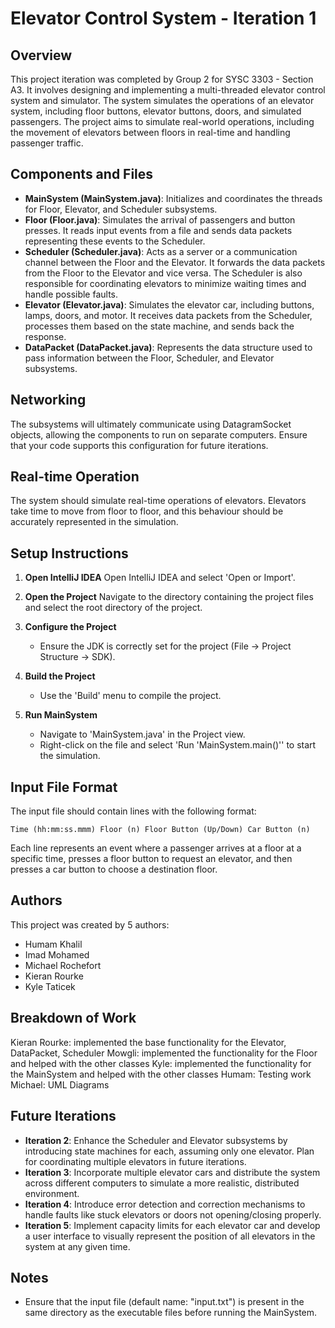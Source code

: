 
# Elevator Control System - Iteration 1

## Overview
This project iteration was completed by Group 2 for SYSC 3303 - Section A3. It involves designing and implementing a multi-threaded elevator control system and simulator. The system simulates the operations of an elevator system, including floor buttons, elevator buttons, doors, and simulated passengers. The project aims to simulate real-world operations, including the movement of elevators between floors in real-time and handling passenger traffic.

## Components and Files
- **MainSystem (MainSystem.java)**: Initializes and coordinates the threads for Floor, Elevator, and Scheduler subsystems.
- **Floor (Floor.java)**: Simulates the arrival of passengers and button presses. It reads input events from a file and sends data packets representing these events to the Scheduler.
- **Scheduler (Scheduler.java)**: Acts as a server or a communication channel between the Floor and the Elevator. It forwards the data packets from the Floor to the Elevator and vice versa. The Scheduler is also responsible for coordinating elevators to minimize waiting times and handle possible faults.
- **Elevator (Elevator.java)**: Simulates the elevator car, including buttons, lamps, doors, and motor. It receives data packets from the Scheduler, processes them based on the state machine, and sends back the response.
- **DataPacket (DataPacket.java)**: Represents the data structure used to pass information between the Floor, Scheduler, and Elevator subsystems.

## Networking
The subsystems will ultimately communicate using DatagramSocket objects, allowing the components to run on separate computers. Ensure that your code supports this configuration for future iterations.

## Real-time Operation
The system should simulate real-time operations of elevators. Elevators take time to move from floor to floor, and this behaviour should be accurately represented in the simulation.

## Setup Instructions
1. **Open IntelliJ IDEA**
   Open IntelliJ IDEA and select 'Open or Import'.

2. **Open the Project**
   Navigate to the directory containing the project files and select the root directory of the project.

3. **Configure the Project**
    - Ensure the JDK is correctly set for the project (File -> Project Structure -> SDK).

4. **Build the Project**
    - Use the 'Build' menu to compile the project.

5. **Run MainSystem**
    - Navigate to 'MainSystem.java' in the Project view.
    - Right-click on the file and select 'Run 'MainSystem.main()'' to start the simulation.

## Input File Format
The input file should contain lines with the following format:
```
Time (hh:mm:ss.mmm) Floor (n) Floor Button (Up/Down) Car Button (n)
```
Each line represents an event where a passenger arrives at a floor at a specific time, presses a floor button to request an elevator, and then presses a car button to choose a destination floor.

## Authors

This project was created by 5 authors:

- Humam Khalil
- Imad Mohamed
- Michael Rochefort
- Kieran Rourke
- Kyle Taticek

## Breakdown of Work
Kieran Rourke: implemented the base functionality for the Elevator, DataPacket, Scheduler
Mowgli: implemented the functionality for the Floor and helped with the other classes
Kyle: implemented the functionality for the MainSystem and helped with the other classes
Humam: Testing work
Michael: UML Diagrams


## Future Iterations
- **Iteration 2**: Enhance the Scheduler and Elevator subsystems by introducing state machines for each, assuming only one elevator. Plan for coordinating multiple elevators in future iterations.
- **Iteration 3**: Incorporate multiple elevator cars and distribute the system across different computers to simulate a more realistic, distributed environment.
- **Iteration 4**: Introduce error detection and correction mechanisms to handle faults like stuck elevators or doors not opening/closing properly.
- **Iteration 5**: Implement capacity limits for each elevator car and develop a user interface to visually represent the position of all elevators in the system at any given time.

## Notes
- Ensure that the input file (default name: "input.txt") is present in the same directory as the executable files before running the MainSystem.

